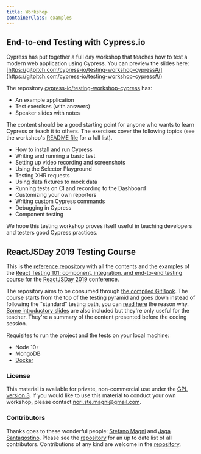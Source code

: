 ```yaml
---
title: Workshop
containerClass: examples
---
```


## End-to-end Testing with Cypress.io

<DocsImage src="/img/examples/end-to-end-testing-workshop.jpg" alt="End-to-end Testing Workshop" ></DocsImage>

Cypress has put together a full day workshop that teaches how to test a modern web application using Cypress. You can preview the slides here: [https://gitpitch.com/cypress-io/testing-workshop-cypress#/](https://gitpitch.com/cypress-io/testing-workshop-cypress#/)

The repository [cypress-io/testing-workshop-cypress](https://github.com/cypress-io/testing-workshop-cypress) has:

- An example application
- Test exercises (with answers)
- Speaker slides with notes

The content should be a good starting point for anyone who wants to learn Cypress or teach it to others. The exercises cover the following topics (see the workshop's [README file](https://github.com/cypress-io/testing-workshop-cypress#readme) for a full list).

- How to install and run Cypress
- Writing and running a basic test
- Setting up video recording and screenshots
- Using the Selector Playground
- Testing XHR requests
- Using data fixtures to mock data
- Running tests on CI and recording to the Dashboard
- Customizing your own reporters
- Writing custom Cypress commands
- Debugging in Cypress
- Component testing

We hope this testing workshop proves itself useful in teaching developers and testers good Cypress practices.

## ReactJSDay 2019 Testing Course

<DocsImage src="/img/examples/reactjsday-course.png" alt="ReactJS Day" ></DocsImage>

This is the [reference repository](https://github.com/NoriSte/reactjsday-2019-testing-course) with all the contents and the examples of the [React Testing 101: component, integration, and end-to-end testing](https://2019.reactjsday.it/workshops/react-testing-101.html) course for the [ReactJSDay 2019](https://2019.reactjsday.it/) conference.

The repository aims to be consumed through [the compiled GitBook](https://noriste.github.io/reactjsday-2019-testing-course/). The course starts from the top of the testing pyramid and goes down instead of following the "standard" testing path, you can [read here](https://noriste.github.io/reactjsday-2019-testing-course/book/top-to-bottom.html) the reason why. [Some introductory slides](https://slides.com/noriste/reactjsday-2019-testing-course) are also included but they're only useful for the teacher. They're a summary of the content presented before the coding session.

Requisites to run the project and the tests on your local machine:

- Node 10+
- [MongoDB](https://docs.mongodb.com/manual/installation/)
- [Docker](https://docs.docker.com/install/)

### License

This material is available for private, non-commercial use under the [GPL version 3](http://www.gnu.org/licenses/gpl-3.0-standalone.html). If you would like to use this material to conduct your own workshop, please contact nori.ste.magni@gmail.com.

### Contributors

Thanks goes to these wonderful people: [Stefano Magni](https://twitter.com/NoriSte) and [Jaga Santagostino](http://jagascript.com/). Please see the [repository](https://github.com/NoriSte/reactjsday-2019-testing-course) for an up to date list of all contributors. Contributions of any kind are welcome in the [repository](https://github.com/NoriSte/reactjsday-2019-testing-course).
